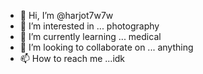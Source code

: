 - 👋 Hi, I’m @harjot7w7w
- 👀 I’m interested in ... photography 
- 🌱 I’m currently learning ... medical 
- 💞️ I’m looking to collaborate on ... anything 
- 📫 How to reach me ...idk

<!---
harjot7w7w/harjot7w7w is a ✨ special ✨ repository because its `README.md` (this file) appears on your GitHub profile.
You can click the Preview link to take a look at your changes.
--->
